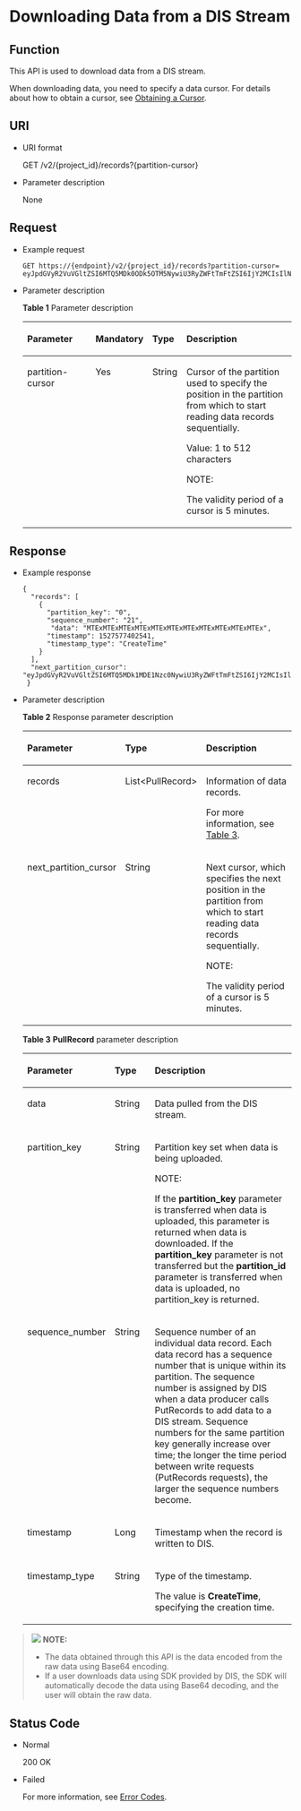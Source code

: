 # Downloading Data from a DIS Stream<a name="dis_02_0019"></a>

## Function<a name="section43216271"></a>

This API is used to download data from a DIS stream.

When downloading data, you need to specify a data cursor. For details about how to obtain a cursor, see  [Obtaining a Cursor](obtaining-a-cursor.md).

## URI<a name="section53402119"></a>

-   URI format

    GET /v2/\{project\_id\}/records?\{partition-cursor\}

-   Parameter description

    None


## Request<a name="section10857028"></a>

-   Example request

    ```
    GET https://{endpoint}/v2/{project_id}/records?partition-cursor= eyJpdGVyR2VuVGltZSI6MTQ5MDk0ODk5OTM5NywiU3RyZWFtTmFtZSI6IjY2MCIsIlNoYXJkSWQiOiIwIiwiU2hhcmRJdGVyYXRvclR5cGUiOiJBVF9TRVFVRU5DRV9OVU1CRVIiLCJTdGFydGluZ1NlcXVlbmNlTnVtYmVyIjoiMCIsIlRpbWVTdGFtcCI6MH0=
    ```

-   Parameter description

    **Table  1**  Parameter description

    <a name="table22312206"></a>
    <table><thead align="left"><tr id="row16654654"><th class="cellrowborder" valign="top" width="27.552755275527556%" id="mcps1.2.5.1.1"><p id="p6849756"><a name="p6849756"></a><a name="p6849756"></a>Parameter</p>
    </th>
    <th class="cellrowborder" valign="top" width="12.241224122412241%" id="mcps1.2.5.1.2"><p id="p17959338"><a name="p17959338"></a><a name="p17959338"></a>Mandatory</p>
    </th>
    <th class="cellrowborder" valign="top" width="12.241224122412241%" id="mcps1.2.5.1.3"><p id="p45420240"><a name="p45420240"></a><a name="p45420240"></a>Type</p>
    </th>
    <th class="cellrowborder" valign="top" width="47.964796479647966%" id="mcps1.2.5.1.4"><p id="p55160823"><a name="p55160823"></a><a name="p55160823"></a>Description</p>
    </th>
    </tr>
    </thead>
    <tbody><tr id="row38841670"><td class="cellrowborder" valign="top" width="27.552755275527556%" headers="mcps1.2.5.1.1 "><p id="p13070301114249"><a name="p13070301114249"></a><a name="p13070301114249"></a>partition-cursor</p>
    </td>
    <td class="cellrowborder" valign="top" width="12.241224122412241%" headers="mcps1.2.5.1.2 "><p id="p27845503"><a name="p27845503"></a><a name="p27845503"></a>Yes</p>
    </td>
    <td class="cellrowborder" valign="top" width="12.241224122412241%" headers="mcps1.2.5.1.3 "><p id="p40893240"><a name="p40893240"></a><a name="p40893240"></a>String</p>
    </td>
    <td class="cellrowborder" valign="top" width="47.964796479647966%" headers="mcps1.2.5.1.4 "><p id="p24018105"><a name="p24018105"></a><a name="p24018105"></a>Cursor of the partition used to specify the position in the partition from which to start reading data records sequentially.</p>
    <p id="p19400719161322"><a name="p19400719161322"></a><a name="p19400719161322"></a>Value: 1 to 512 characters</p>
    <div class="note" id="note167967165130"><a name="note167967165130"></a><a name="note167967165130"></a><span class="notetitle"> NOTE: </span><div class="notebody"><p id="a3aeefbda996f4cc48beb82a8889aa907"><a name="a3aeefbda996f4cc48beb82a8889aa907"></a><a name="a3aeefbda996f4cc48beb82a8889aa907"></a>The validity period of a cursor is 5 minutes.</p>
    </div></div>
    </td>
    </tr>
    </tbody>
    </table>


## Response<a name="section30604389"></a>

-   Example response

    ```
    {
      "records": [
        {
          "partition_key": "0",
          "sequence_number": "21",
           "data": "MTExMTExMTExMTExMTExMTExMTExMTExMTExMTExMTEx",
          "timestamp": 1527577402541, 
          "timestamp_type": "CreateTime"
        }
      ],
      "next_partition_cursor":   "eyJpdGVyR2VuVGltZSI6MTQ5MDk1MDE1Nzc0NywiU3RyZWFtTmFtZSI6IjY2MCIsIlNoYXJkSWQiOiIwIiwiU2hhcmRJdGVyYXRvclR5cGUiOiJBVF9TRVFVRU5DRV9OVU1CRVIiLCJTdGFydGluZ1NlcXVlbmNlTnVtYmVyIjoiMjIiLCJUaW1lU3RhbXAiOjB9",
     }
    ```

-   Parameter description

    **Table  2**  Response parameter description

    <a name="table40372317"></a>
    <table><thead align="left"><tr id="row25717600"><th class="cellrowborder" valign="top" width="22.45%" id="mcps1.2.4.1.1"><p id="p2750866"><a name="p2750866"></a><a name="p2750866"></a>Parameter</p>
    </th>
    <th class="cellrowborder" valign="top" width="18.37%" id="mcps1.2.4.1.2"><p id="p21493617"><a name="p21493617"></a><a name="p21493617"></a>Type</p>
    </th>
    <th class="cellrowborder" valign="top" width="59.18%" id="mcps1.2.4.1.3"><p id="p63261412"><a name="p63261412"></a><a name="p63261412"></a>Description</p>
    </th>
    </tr>
    </thead>
    <tbody><tr id="row23900756"><td class="cellrowborder" valign="top" width="22.45%" headers="mcps1.2.4.1.1 "><p id="p56913064"><a name="p56913064"></a><a name="p56913064"></a>records</p>
    </td>
    <td class="cellrowborder" valign="top" width="18.37%" headers="mcps1.2.4.1.2 "><p id="p46555465"><a name="p46555465"></a><a name="p46555465"></a>List&lt;PullRecord&gt;</p>
    </td>
    <td class="cellrowborder" valign="top" width="59.18%" headers="mcps1.2.4.1.3 "><p id="p12896286"><a name="p12896286"></a><a name="p12896286"></a>Information of data records.</p>
    <p id="p48957711"><a name="p48957711"></a><a name="p48957711"></a>For more information, see <a href="#table9600654145646">Table 3</a>.</p>
    </td>
    </tr>
    <tr id="row6151694"><td class="cellrowborder" valign="top" width="22.45%" headers="mcps1.2.4.1.1 "><p id="p7336512114338"><a name="p7336512114338"></a><a name="p7336512114338"></a>next_partition_cursor</p>
    </td>
    <td class="cellrowborder" valign="top" width="18.37%" headers="mcps1.2.4.1.2 "><p id="p28842926"><a name="p28842926"></a><a name="p28842926"></a>String</p>
    </td>
    <td class="cellrowborder" valign="top" width="59.18%" headers="mcps1.2.4.1.3 "><p id="p54575646"><a name="p54575646"></a><a name="p54575646"></a>Next cursor, which specifies the next position in the partition from which to start reading data records sequentially.</p>
    <div class="note" id="note15044838165524"><a name="note15044838165524"></a><a name="note15044838165524"></a><span class="notetitle"> NOTE: </span><div class="notebody"><p id="en-us_topic_0058207017_p18782458164321"><a name="en-us_topic_0058207017_p18782458164321"></a><a name="en-us_topic_0058207017_p18782458164321"></a>The validity period of a cursor is 5 minutes.</p>
    </div></div>
    </td>
    </tr>
    </tbody>
    </table>

    **Table  3** **PullRecord**  parameter description

    <a name="table9600654145646"></a>
    <table><thead align="left"><tr id="row44539515"><th class="cellrowborder" valign="top" width="26.529999999999998%" id="mcps1.2.4.1.1"><p id="p50930930"><a name="p50930930"></a><a name="p50930930"></a>Parameter</p>
    </th>
    <th class="cellrowborder" valign="top" width="15.310000000000002%" id="mcps1.2.4.1.2"><p id="p31764686"><a name="p31764686"></a><a name="p31764686"></a>Type</p>
    </th>
    <th class="cellrowborder" valign="top" width="58.160000000000004%" id="mcps1.2.4.1.3"><p id="p22802807"><a name="p22802807"></a><a name="p22802807"></a>Description</p>
    </th>
    </tr>
    </thead>
    <tbody><tr id="row35088084"><td class="cellrowborder" valign="top" width="26.529999999999998%" headers="mcps1.2.4.1.1 "><p id="p23562574"><a name="p23562574"></a><a name="p23562574"></a>data</p>
    </td>
    <td class="cellrowborder" valign="top" width="15.310000000000002%" headers="mcps1.2.4.1.2 "><p id="p29520332"><a name="p29520332"></a><a name="p29520332"></a>String</p>
    </td>
    <td class="cellrowborder" valign="top" width="58.160000000000004%" headers="mcps1.2.4.1.3 "><p id="p42336695"><a name="p42336695"></a><a name="p42336695"></a>Data pulled from the DIS stream.</p>
    </td>
    </tr>
    <tr id="row45485936"><td class="cellrowborder" valign="top" width="26.529999999999998%" headers="mcps1.2.4.1.1 "><p id="p41870578114447"><a name="p41870578114447"></a><a name="p41870578114447"></a>partition_key</p>
    </td>
    <td class="cellrowborder" valign="top" width="15.310000000000002%" headers="mcps1.2.4.1.2 "><p id="p112514"><a name="p112514"></a><a name="p112514"></a>String</p>
    </td>
    <td class="cellrowborder" valign="top" width="58.160000000000004%" headers="mcps1.2.4.1.3 "><p id="p9113635"><a name="p9113635"></a><a name="p9113635"></a>Partition key set when data is being uploaded.</p>
    <div class="note" id="note2541622142514"><a name="note2541622142514"></a><a name="note2541622142514"></a><span class="notetitle"> NOTE: </span><div class="notebody"><p id="p15432252513"><a name="p15432252513"></a><a name="p15432252513"></a>If the <strong id="b107186491323"><a name="b107186491323"></a><a name="b107186491323"></a>partition_key</strong> parameter is transferred when data is uploaded, this parameter is returned when data is downloaded. If the <strong id="b14728024631"><a name="b14728024631"></a><a name="b14728024631"></a>partition_key</strong> parameter is not transferred but the <strong id="b181373314"><a name="b181373314"></a><a name="b181373314"></a>partition_id</strong> parameter is transferred when data is uploaded, no partition_key is returned.</p>
    </div></div>
    </td>
    </tr>
    <tr id="row14913854"><td class="cellrowborder" valign="top" width="26.529999999999998%" headers="mcps1.2.4.1.1 "><p id="p39768478114520"><a name="p39768478114520"></a><a name="p39768478114520"></a>sequence_number</p>
    </td>
    <td class="cellrowborder" valign="top" width="15.310000000000002%" headers="mcps1.2.4.1.2 "><p id="p5077725"><a name="p5077725"></a><a name="p5077725"></a>String</p>
    </td>
    <td class="cellrowborder" valign="top" width="58.160000000000004%" headers="mcps1.2.4.1.3 "><p id="p54107956"><a name="p54107956"></a><a name="p54107956"></a><span id="text18338445144725"><a name="text18338445144725"></a><a name="text18338445144725"></a>Sequence number of an individual data record. Each data record has a sequence number that is unique within its partition. The sequence number is assigned by DIS when a data producer calls PutRecords to add data to a DIS stream. Sequence numbers for the same partition key generally increase over time; the longer the time period between write requests (PutRecords requests), the larger the sequence numbers become.</span></p>
    </td>
    </tr>
    <tr id="row1864513458019"><td class="cellrowborder" valign="top" width="26.529999999999998%" headers="mcps1.2.4.1.1 "><p id="p3923107264"><a name="p3923107264"></a><a name="p3923107264"></a>timestamp</p>
    </td>
    <td class="cellrowborder" valign="top" width="15.310000000000002%" headers="mcps1.2.4.1.2 "><p id="p792427661"><a name="p792427661"></a><a name="p792427661"></a>Long</p>
    </td>
    <td class="cellrowborder" valign="top" width="58.160000000000004%" headers="mcps1.2.4.1.3 "><p id="p1292467863"><a name="p1292467863"></a><a name="p1292467863"></a>Timestamp when the record is written to DIS.</p>
    </td>
    </tr>
    <tr id="row765215511902"><td class="cellrowborder" valign="top" width="26.529999999999998%" headers="mcps1.2.4.1.1 "><p id="p446212121464"><a name="p446212121464"></a><a name="p446212121464"></a>timestamp_type</p>
    </td>
    <td class="cellrowborder" valign="top" width="15.310000000000002%" headers="mcps1.2.4.1.2 "><p id="p54629128612"><a name="p54629128612"></a><a name="p54629128612"></a>String</p>
    </td>
    <td class="cellrowborder" valign="top" width="58.160000000000004%" headers="mcps1.2.4.1.3 "><p id="p846210126610"><a name="p846210126610"></a><a name="p846210126610"></a>Type of the timestamp.</p>
    <p id="p365191221416"><a name="p365191221416"></a><a name="p365191221416"></a>The value is <strong id="b3121125310132"><a name="b3121125310132"></a><a name="b3121125310132"></a>CreateTime</strong>, specifying the creation time.</p>
    </td>
    </tr>
    </tbody>
    </table>


>![](/images/icon-note.gif) **NOTE:**   
>-   The data obtained through this API is the data encoded from the raw data using Base64 encoding.  
>-   If a user downloads data using SDK provided by DIS, the SDK will automatically decode the data using Base64 decoding, and the user will obtain the raw data.  

## Status Code<a name="section65302542113017"></a>

-   Normal

    200 OK

-   Failed

    For more information, see  [Error Codes](error-codes.md).


